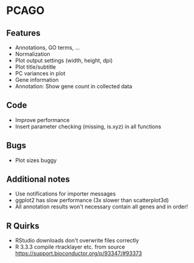 # PCAGO

## Features

* Annotations, GO terms, ...
* Normalization
* Plot output settings (width, height, dpi)
* Plot title/subtitle
* PC variances in plot
* Gene information
* Annotation: Show gene count in collected data

## Code

* Improve performance
* Insert parameter checking (missing, is.xyz) in all functions

## Bugs

* Plot sizes buggy

## Additional notes

* Use notifications for importer messages
* ggplot2 has slow performance (3x slower than scatterplot3d)
* All annotation results won't necessary contain all genes and in order!

## R Quirks

* RStudio downloads don't overwrite files correctly
* R 3.3.3 compile rtracklayer etc. from source https://support.bioconductor.org/p/93347/#93373
